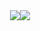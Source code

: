 <div align="center">
    <a href="https://komarev.com/ghpvc/?username=efewiped%22%3E<a/>
        </div>


<p align="center">
    <a href="https://instagram.com/efelsoe" target"blank"><img src="https://img.shields.io/badge/INSTAGRAM%20-DC3175.svg?&style=for-the-badge&logo=instagram&logoColor=white%22%3E</a>
    <a href="https://open.spotify.com/user/dxmod7e684q3naa2tvhvuzf2c" target"blank"><img src="https://img.shields.io/badge/Spotify%20-1ed760.svg?&style=for-the-badge&logo=spotify&logoColor=white%22%3E</a>
</p>
<div align="center">
   <a href="https://discord.com/users/280696584889696257" target="_blank">
      <img src="https://lanyard-profile-readme.vercel.app/api/280696584889696257%22%3E
   </a>
</div>
